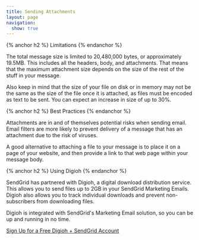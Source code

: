 ```yaml
---
title: Sending Attachments
layout: page
navigation:
  show: true
---
```


{% anchor h2 %}
Limitations 
{% endanchor %}

The total message size is limited to 20,480,000 bytes, or approximately
19.5MB. This includes all the headers, body, and attachments. That means
that the maximum attachment size depends on the size of the rest of the
stuff in your message.

Also keep in mind that the size of your file on disk or in memory may
not be the same as the size of the file once it is attached, as files must
be encoded as text to be sent. You can expect an increase in size of up
to 30%.

{% anchor h2 %}
Best Practices
{% endanchor %}

Attachments are in and of themselves potential risks when sending email.
Email filters are more likely to prevent delivery of a message that has an attachment 
due to the risk of viruses.

A good alternative to attaching a file to your message is to place it on a page of your website, 
and then provide a link to that web page within your message body.

{% anchor h2 %}
Using Digioh
{% endanchor %}

SendGrid has partnered with Digioh, a digital download distribution service. This allows you to send
files up to 2GB in your SendGrid Marketing Emails. Digioh also allows you to track individual
downloads and prevent non-subscribers from downloading files.

Digioh is integrated with SendGrid's Marketing Email solution, so you can be up and running in no time.

[Sign Up for a Free Digioh + SendGrid
Account](https://digioh.com/sendgrid)
